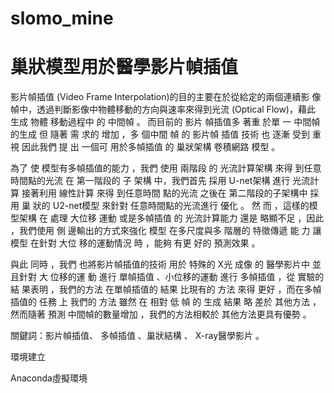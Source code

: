 # slomo_mine

# 巢狀模型用於醫學影片幀插值


影片幀插值 (Video Frame Interpolation)的目的主要在於從給定的兩個連續影
像幀中，透過判斷影像中物體移動的方向與速率來得到光流 (Optical Flow)，藉此
生成 物體 移動過程中 的 中間幀 。 而目前的 影片 幀插值多 著重 於單 一 中間幀的生成
但 隨著 需 求的 增加 ，多 個中間 幀 的 影片幀 插值 技術 也 逐漸 受到 重視 因此我們 提
出 一個可 用於多幀插值 的 巢狀架構 卷積網路 模型 。

為了 使 模型有多幀插值的能力 ，我們 使用 兩階段 的 光流計算架構 來得 到任意
時間點的光流 在 第一階段的 子 架構 中，我們首先 採用 U-net架構 進行 光流計算
接著利用 線性計算 來得 到任意時間 點的光流 之後在 第二階段的子架構中 採用 巢
狀的 U2-net模型 來針對 任意時間點的光流進行 優化 。 然 而 ，這樣的模型架構 在
處理 大位移 運動 或是多幀插值 的 光流計算能力 還是 略顯不足 ，因此 ，我們使用 側
邊輸出的方式來強化 模型 在多尺度與多 階層的 特徵傳遞 能 力 讓模型 在針對 大位
移的運動情況 時 ，能夠 有更 好的 預測效果 。

與此 同時 ，我們 也將影片幀插值的技術 用於 特殊的 X光 成像 的 醫學影片中
並且針對 大 位移的運 動 進行 單幀插值 、小位移的運動 進行 多幀插值 ，從 實驗的 結
果表明 ，我們的方法 在單幀插值的 結果 比現有的 方法 來得 更好 ，而在多幀插值的
任務 上 我們的 方法 雖然 在 相對 低 幀 的 生成 結果 略 差於 其他方法 ，然而隨著 預測
中間幀的數量增加 ，我們的方法相較於 其他方法更具有優勢 。

關鍵詞：影片幀插值、
多幀插值 、巢狀結構 、 X-ray醫學影片 。

環境建立

Anaconda虛擬環境


